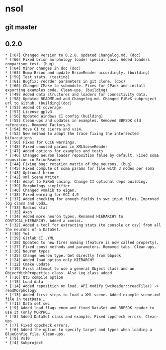 # nsol

## git master

## 0.2.0

	* [!67] Changed version to 0.2.0. Updated Changelog.md. (doc)
	* [!66] Fixed brion morphology loader special case. Added loaders comparison test. (bug)
	* [!64] Minor changes in doc (doc)
	* [!63] Bump Brion and update BrionReader accordingly. (building)
	* [!59] Test stats. (testing)
	* [!61] Bugfix: reorder parameters in git clone. (doc)
	* [!60] Changed CMake to submodule. Fixes for CPack and install exporting examples code. Clean-ups. (building)
	* [!49] Added data structures and loaders for connectivity data.
	* [!58] Updated README.md and Changelog.md. Changed FiReS subproject url to Github. (building)(doc)
	* [!53] Added CI coverage.
	* [!57] License gplv3.
	* [!56] Updated Windows CI config (building)
	* [!55] Clean-ups and updates in examples. Removed BBPSDK old references. Removed Factory.h.
	* [!54] Move CI to sierra and vs14.
	* [!52] New method to adapt the trace fixing the intersected bifurcations
	* [!50] Fixes for GCC6 warnings.
	* [!48] Fixed unnused params in XMLSceneReader
	* [!47] Added options for examples and tests
	* [!46] Changed neuron loader reposition false by default. Fixed soma reposition in BrionReader
	* [!44] Fixing bug: rotation matrix of the neurons. (bug)
	* [!45] Fixed compute of soma params for file with 3 nodes per soma
	* [!43] Optional brion
	* [!42] Xml Scene Writer
	* [!41] Adapt to FiReS casing. Change CI optional deps building.
	* [!39] Morphology simplifier
	* [!40] Changed vmmlib to eigen.
	* [!38] Fixed warning for GCC 4.9
	* [!37] Added checking for enough fields in swc input files. Improved log class and upda…
	* [!33] Radius stat
	* [!35] Axon
	* [!34] Added more neuron types. Renamed HIERARCHY to CORTICAL_HIERARCHY. Added a contai…
	* [!32] Added a tool for extracting stats (to console or csv) from all the neurons of a DataSet.
	* [!30] Yml
	* [!29] Gitlab CI .YML
	* [!28] Updated to new fires naming (feature is now called property).
	* [!27] Fixed const methods and parameters. Removed tabs. Clean-ups.
	* [!26] Neuron types
	* [!25] Change neuron type. Get directly from bbpsdk
	* [!24] Added load option only HIERARCHY
	* [!22] Cmake update
	* [!19] First attempt to use a general Object class and an ObjectWithProperties class. Also Log class added.
	* [!16] Qt5 compile option
	* [!15] Load data
	* [!14] Added reposition on load. API modify SwcReader::readFile() -> readMorphology
	* [!13] Added first steps to load a XML scene. Added example scene.xml file in testData.…
	* [!11] Data set swc
	* [!9] Added load flags enum and fixed DataSet and BBPSDK reader to use it (only MORPHO…
	* [!8] Added DataSet class and example. Fixed cppcheck errors. Clean-ups.
	* [!7] Fixed cppcheck errors.
	* [!6] Added the option to specify target and types when loading a BlueConfig file. Clean-ups.
	* [!5] Vs10
	* [!4] Subproject
